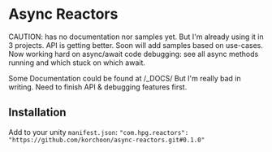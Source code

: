 # Async Reactors

CAUTION: has no documentation nor samples yet.
But I'm already using it in 3 projects.
API is getting better. Soon will add samples based on use-cases.
Now working hard on async/await code debugging: see all async methods running and which stuck on which await.

Some Documentation could be found at /_DOCS/
But I'm really bad in writing. Need to finish API & debugging features first.

## Installation
Add to your unity `manifest.json`:
`"com.hpg.reactors": "https://github.com/korchoon/async-reactors.git#0.1.0"`
